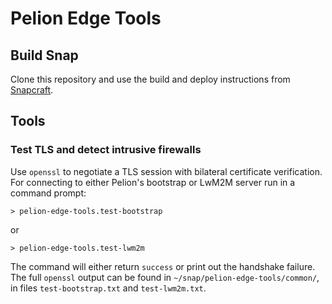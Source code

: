# Pelion Edge Tools

## Build Snap

Clone this repository and use the build and deploy instructions from [Snapcraft](https://snapcraft.io/docs/snapcraft-overview#heading--building-your-snap).

## Tools

### Test TLS and detect intrusive firewalls

Use `openssl` to negotiate a TLS session with bilateral certificate verification. 
For connecting to either Pelion's bootstrap or LwM2M server run in a command prompt:

```
> pelion-edge-tools.test-bootstrap
```
or 
```
> pelion-edge-tools.test-lwm2m
```
The command will either return `success` or print out the handshake failure. The full `openssl` output can be found in `~/snap/pelion-edge-tools/common/`, in files `test-bootstrap.txt` and `test-lwm2m.txt`. 

